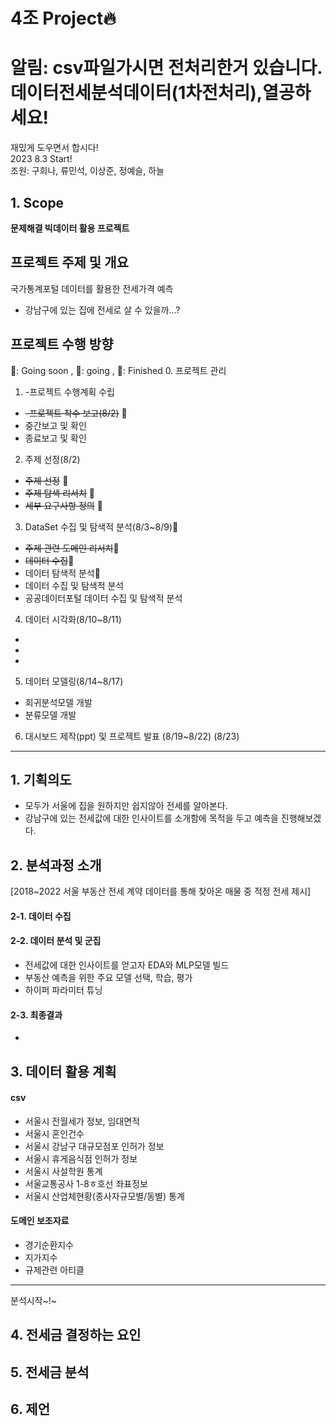 # 4조 Project🔥
# 알림: csv파일가시면 전처리한거 있습니다. <br> 데이터전세분석데이터(1차전처리),열공하세요!
재밌게 도우면서 합시다! <br>
2023 8.3 Start! <br>
조원: 구희나, 류민석, 이상준, 정예슬, 하늘

## 1. Scope
**문제해결 빅데이터 활용 프로젝트**

## 프로젝트 주제 및 개요
국가통계포털 데이터를 활용한 전세가격 예측
- 강남구에 있는 집에 전세로 살 수 있을까...?

## 프로젝트 수행 방향
🦩: Going soon , 🦌: going , 🦄: Finished
0. 프로젝트 관리
1. -프로젝트 수행계획 수립
- ~~-프로젝트 착수 보고(8/2)~~ 🦄
- 중간보고 및 확인
- 종료보고 및 확인

2. 주제 선정(8/2)
 - ~~주제 선정~~ 🦄
 - ~~주제 탐색 리서치~~ 🦄
 - ~~세부 요구사항 정의~~ 🦌
   
3. DataSet 수집 및 탐색적 분석(8/3~8/9)🦩
 - ~~주제 관련 도메인 리서치~~🦄
 - ~~데이터 수집~~🦄
 - 데이터 탐색적 분석🦌
 - 데이터 수집 및 탐색적 분석
 - 공공데이터포털 데이터 수집 및 탐색적 분석
4. 데이터 시각화(8/10~8/11)
  - 
  -
  -
5. 데이터 모델링(8/14~8/17)
  - 회귀분석모델 개발
  - 분류모델 개발
6. 대시보드 제작(ppt) 및 프로젝트 발표 (8/19~8/22) (8/23)
---
## 1. 기획의도
- 모두가 서울에 집을 원하지만 쉽지않아 전세를 알아본다.
- 강남구에 있는 전세값에 대한 인사이트를 소개함에 목적을 두고 예측을 진행해보겠다.
## 2. 분석과정 소개
[2018~2022 서울 부동산 전세 계약 데이터를 통해 찾아온 매물 중 적정 전세 제시]
   
#### 2-1. 데이터 수집 


#### 2-2. 데이터 분석 및 군집
- 전세값에 대한 인사이트를 얻고자 EDA와 MLP모델 빌드
- 부동산 예측을 위한 주요 모델 선택, 학습, 평가
- 하이퍼 파라미터 튜닝

#### 2-3. 최종결과
- 

## 3. 데이터 활용 계획
#### csv
- 서울시 전월세가 정보, 임대면적
- 서울시 혼인건수
- 서울시 강남구 대규모점포 인허가 정보
- 서울시 휴게음식점 인허가 정보
- 서울시 사설학원 통계
- 서울교통공사 1-8ㅎ호선 좌표정보
- 서울시 산업체현황(종사자규모별/동별) 통계
#### 도메인 보조자료
- 경기순환지수
- 지가지수
- 규제관련 아티클
  
---
분석시작~!~
## 4. 전세금 결정하는 요인

## 5. 전세금 분석
 
## 6. 제언
     
